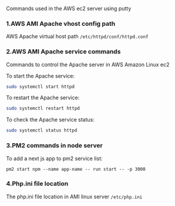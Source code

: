 
Commands used in the AWS ec2 server using putty

### 1.AWS AMI Apache vhost config path
AWS Apache virtual host path `/etc/httpd/conf/httpd.conf`

### 2.AWS AMI Apache service commands
Commands to control the Apache server in AWS Amazon Linux ec2

To start the Apache service:
```sh
sudo systemctl start httpd
```

To restart the Apache service:
```sh
sudo systemctl restart httpd
```

To check the Apache service status:
```sh
sudo systemctl status httpd
```

### 3.PM2 commands in node server

To add a next js app to pm2 service list:
```shell
pm2 start npm --name app-name -- run start -- -p 3000
```

### 4.Php.ini file location
The php.ini file location in AMI linux server `/etc/php.ini`